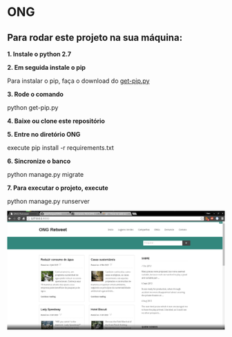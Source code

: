 # ONG
## Para rodar este projeto na sua máquina:

**1. Instale o python 2.7**



**2. Em seguida instale o pip**

Para instalar o pip, faça o download do [get-pip.py](https://bootstrap.pypa.io/get-pip.py)



**3. Rode o comando**

python get-pip.py



**4. Baixe ou clone este repositório**



**5. Entre no diretório ONG**

execute pip install -r requirements.txt 



**6. Sincronize o banco**

python manage.py migrate



**7. Para executar o projeto, execute**

python manage.py runserver




![Alt text](static/running.png?raw=true "")